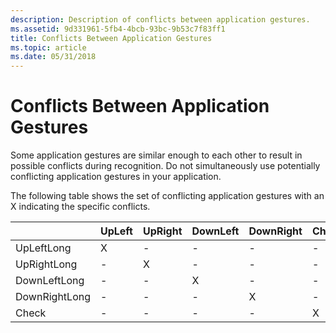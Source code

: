 ```yaml
---
description: Description of conflicts between application gestures.
ms.assetid: 9d331961-5fb4-4bcb-93bc-9b53c7f83ff1
title: Conflicts Between Application Gestures
ms.topic: article
ms.date: 05/31/2018
---
```


# Conflicts Between Application Gestures

Some application gestures are similar enough to each other to result in possible conflicts during recognition. Do not simultaneously use potentially conflicting application gestures in your application.

The following table shows the set of conflicting application gestures with an X indicating the specific conflicts.



|                          | UpLeft       | UpRight      | DownLeft     | DownRight    | ChevronDown  |
|--------------------------|--------------|--------------|--------------|--------------|--------------|
| UpLeftLong<br/>    | X<br/> | -<br/> | -<br/> | -<br/> | -<br/> |
| UpRightLong<br/>   | -<br/> | X<br/> | -<br/> | -<br/> | -<br/> |
| DownLeftLong<br/>  | -<br/> | -<br/> | X<br/> | -<br/> | -<br/> |
| DownRightLong<br/> | -<br/> | -<br/> | -<br/> | X<br/> | -<br/> |
| Check<br/>         | -<br/> | -<br/> | -<br/> | -<br/> | X<br/> |



 

 

 




